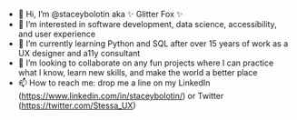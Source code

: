- 👋 Hi, I’m @staceybolotin aka ✨ Glitter Fox ✨
- 👀 I’m interested in software development, data science, accessibility, and user experience
- 🌱 I’m currently learning Python and SQL after over 15 years of work as a UX designer and a11y consultant
- 💞️ I’m looking to collaborate on any fun projects where I can practice what I know, learn new skills, and make the world a better place
- 📫 How to reach me: drop me a line on my LinkedIn (https://www.linkedin.com/in/staceybolotin/) or Twitter (https://twitter.com/Stessa_UX)

<!---
staceybolotin/staceybolotin is a ✨ special ✨ repository because its `README.md` (this file) appears on your GitHub profile.
You can click the Preview link to take a look at your changes.
--->

